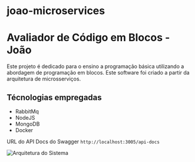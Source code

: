 # joao-microservices
# Avaliador de Código em Blocos - João

Este projeto é dedicado para o ensino a programação básica utilizando a abordagem de programação em blocos. Este software foi criado a partir da arquitetura de microsserviços.

## Técnologias empregadas
- RabbitMq
- NodeJS
- MongoDB
- Docker

URL do API Docs do Swagger `http://localhost:3005/api-docs`

![Arquitetura do Sistema](https://user-images.githubusercontent.com/60445477/221367746-25fda647-eae7-462f-ad27-735e0633e284.png)